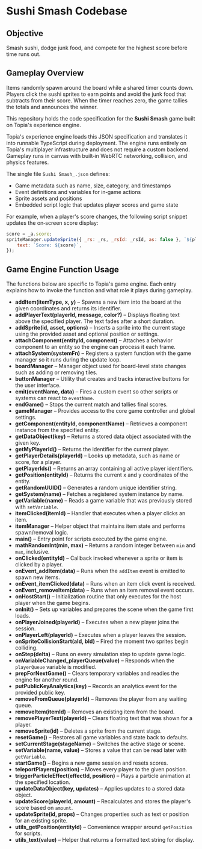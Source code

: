 # Sushi Smash Codebase

## Objective

Smash sushi, dodge junk food, and compete for the highest score before time runs out.

## Gameplay Overview

Items randomly spawn around the board while a shared timer counts down. Players click the sushi sprites to earn points and avoid the junk food that subtracts from their score. When the timer reaches zero, the game tallies the totals and announces the winner.

This repository holds the code specification for the **Sushi Smash** game built on Topia's experience engine.

Topia's experience engine loads this JSON specification and translates it into runnable TypeScript during deployment. The engine runs entirely on Topia's multiplayer infrastructure and does not require a custom backend. Gameplay runs in canvas with built‑in WebRTC networking, collision, and physics features.

The single file `Sushi Smash_.json` defines:

- Game metadata such as name, size, category, and timestamps
- Event definitions and variables for in‑game actions
- Sprite assets and positions
- Embedded script logic that updates player scores and game state

For example, when a player's score changes, the following script snippet updates the on‑screen score display:

```javascript
score = _a.score;
spriteManager.updateSprite({ _rs: _rs, _rsId: _rsId, as: false }, `${playerId}_score`, {
    text: `Score: ${score}`,
});
```

## Game Engine Function Usage

The functions below are specific to Topia's game engine. Each entry explains how to invoke the function and what role it plays during gameplay.

- **addItem(itemType, x, y)** – Spawns a new item into the board at the given coordinates and returns its identifier.
- **addPlayerText(playerId, message, color?)** – Displays floating text above the specified player. The text fades after a short duration.
- **addSprite(id, asset, options)** – Inserts a sprite into the current stage using the provided asset and optional position or settings.
- **attachComponent(entityId, component)** – Attaches a behavior component to an entity so the engine can process it each frame.
- **attachSystem(systemFn)** – Registers a system function with the game manager so it runs during the update loop.
- **boardManager** – Manager object used for board-level state changes such as adding or removing tiles.
- **buttonManager** – Utility that creates and tracks interactive buttons for the user interface.
- **emit(eventName, data)** – Fires a custom event so other scripts or systems can react to `eventName`.
- **endGame()** – Stops the current match and tallies final scores.
- **gameManager** – Provides access to the core game controller and global settings.
- **getComponent(entityId, componentName)** – Retrieves a component instance from the specified entity.
- **getDataObject(key)** – Returns a stored data object associated with the given key.
- **getMyPlayerId()** – Returns the identifier for the current player.
- **getPlayerDetails(playerId)** – Looks up metadata, such as name or score, for a player.
- **getPlayerIds()** – Returns an array containing all active player identifiers.
- **getPosition(entityId)** – Returns the current x and y coordinates of the entity.
- **getRandomUUID()** – Generates a random unique identifier string.
- **getSystem(name)** – Fetches a registered system instance by name.
- **getVariable(name)** – Reads a game variable that was previously stored with `setVariable`.
- **itemClicked(itemId)** – Handler that executes when a player clicks an item.
- **itemManager** – Helper object that maintains item state and performs spawn/removal logic.
- **main()** – Entry point for scripts executed by the game engine.
- **mathRandomInt(min, max)** – Returns a random integer between `min` and `max`, inclusive.
- **onClicked(entityId)** – Callback invoked whenever a sprite or item is clicked by a player.
- **onEvent_addItem(data)** – Runs when the `addItem` event is emitted to spawn new items.
- **onEvent_itemClicked(data)** – Runs when an item click event is received.
- **onEvent_removeItem(data)** – Runs when an item removal event occurs.
- **onHostStart()** – Initialization routine that only executes for the host player when the game begins.
- **onInit()** – Sets up variables and prepares the scene when the game first loads.
- **onPlayerJoined(playerId)** – Executes when a new player joins the session.
- **onPlayerLeft(playerId)** – Executes when a player leaves the session.
- **onSpriteCollisionStart(aId, bId)** – Fired the moment two sprites begin colliding.
- **onStep(delta)** – Runs on every simulation step to update game logic.
- **onVariableChanged_playerQueue(value)** – Responds when the `playerQueue` variable is modified.
- **prepForNextGame()** – Clears temporary variables and readies the engine for another round.
- **putPublicKeyAnalytics(key)** – Records an analytics event for the provided public key.
- **removeFromQueue(playerId)** – Removes the player from any waiting queue.
- **removeItem(itemId)** – Removes an existing item from the board.
- **removePlayerText(playerId)** – Clears floating text that was shown for a player.
- **removeSprite(id)** – Deletes a sprite from the current stage.
- **resetGame()** – Restores all game variables and state back to defaults.
- **setCurrentStage(stageName)** – Switches the active stage or scene.
- **setVariable(name, value)** – Stores a value that can be read later with `getVariable`.
- **startGame()** – Begins a new game session and resets scores.
- **teleportPlayers(position)** – Moves every player to the given position.
- **triggerParticleEffect(effectId, position)** – Plays a particle animation at the specified location.
- **updateDataObject(key, updates)** – Applies updates to a stored data object.
- **updateScore(playerId, amount)** – Recalculates and stores the player's score based on `amount`.
- **updateSprite(id, props)** – Changes properties such as text or position for an existing sprite.
- **utils_getPosition(entityId)** – Convenience wrapper around `getPosition` for scripts.
- **utils_text(value)** – Helper that returns a formatted text string for display.
